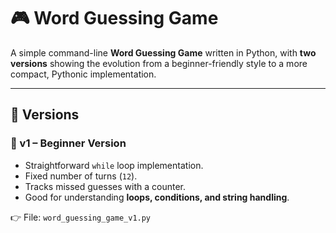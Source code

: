 # 🎮 Word Guessing Game  

A simple command-line **Word Guessing Game** written in Python, with **two versions** showing the evolution from a beginner-friendly style to a more compact, Pythonic implementation.  

---

## 📂 Versions  

### 🔹 v1 – Beginner Version  
- Straightforward `while` loop implementation.  
- Fixed number of turns (`12`).  
- Tracks missed guesses with a counter.  
- Good for understanding **loops, conditions, and string handling**.  

👉 File: `word_guessing_game_v1.py`  
